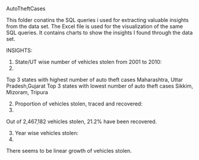 AutoTheftCases

This folder conatins the SQL queries i used for extracting valuable insights from the data set. The Excel file is used for the visualization of the same SQL queries. 
It contains charts to show the insights I found through the data set.

INSIGHTS:
1. State/UT wise number of vehicles stolen from 2001 to 2010:
2. 
Top 3 states with highest number of auto theft cases Maharashtra, Uttar Pradesh,Gujarat
Top 3 states with lowest number of auto theft cases Sikkim, Mizoram, Tripura
   
2. Proportion of vehicles stolen, traced and recovered:
3. 
Out of 2,467,182 vehicles stolen, 21.2% have been recovered.

3. Year wise vehicles stolen:
4. 
There seems to be linear growth of vehicles stolen.

